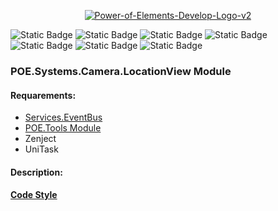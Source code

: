 <p align="center">
<a href="https://ibb.co/3sbBCHt"><img src="https://i.ibb.co/PYyw68B/Power-of-Elements-Develop-Logo-v2.png" alt="Power-of-Elements-Develop-Logo-v2"></a><br>
</p>
  
![Static Badge](https://img.shields.io/badge/Engine-Unity%206000.0.24f1-brightgreen)
![Static Badge](https://img.shields.io/badge/Version-v1.0%20(Alfa)-blue)
![Static Badge](https://img.shields.io/badge/C%23-violet)
![Static Badge](https://img.shields.io/badge/OOP-violet "# Object-Oriented programming")
![Static Badge](https://img.shields.io/badge/TBS-inactive "Turn-Based Strategy")
![Static Badge](https://img.shields.io/badge/CCG-inactive "Collectable Card Game")
![Static Badge](https://img.shields.io/badge/GBG-inactive "Grid Based Game")

### POE.Systems.Camera.LocationView Module
#### Requarements: 
- [Services.EventBus](https://github.com/Are0pag/Services.EventBus)
- [POE.Tools Module](https://github.com/Are0pag/GridGeneration](https://github.com/Are0pag/POE.Tools))
- Zenject
- UniTask

#### Description:

#### [Code Style](https://github.com/Are0pag/POE.CodeStyle)
